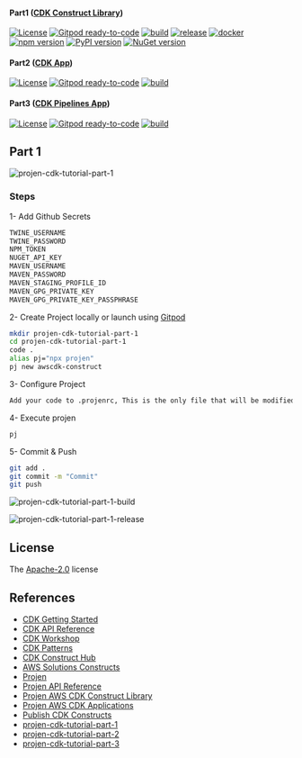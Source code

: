 #### Part1 ([CDK Construct Library](https://github.com/AymanZahran/projen-cdk-tutorial-part-1))

[![License](https://img.shields.io/badge/License-Apache%202.0-yellowgreen.svg)](https://opensource.org/licenses/Apache-2.0)
[![Gitpod ready-to-code](https://img.shields.io/badge/Gitpod-ready--to--code-blue?logo=gitpod)](https://gitpod.io/#https://github.com/AymanZahran/projen-cdk-tutorial-part-1)
[![build](https://github.com/AymanZahran/projen-cdk-tutorial-part-1/actions/workflows/build.yml/badge.svg)](https://github.com/AymanZahran/projen-cdk-tutorial-part-1/actions/workflows/build.yml)
[![release](https://github.com/AymanZahran/projen-cdk-tutorial-part-1/actions/workflows/release.yml/badge.svg)](https://github.com/AymanZahran/projen-cdk-tutorial-part-1/actions/workflows/release.yml)
[![docker](https://img.shields.io/badge/docker-jsii%2Fsuperchain-brightgreen?logo=docker)](https://hub.docker.com/r/jsii/superchain)
[![npm version](https://badge.fury.io/js/fastfargate.svg)](https://badge.fury.io/js/fastfargate)
[![PyPI version](https://badge.fury.io/py/fastfargate.svg)](https://badge.fury.io/py/fastfargate)
[![NuGet version](https://badge.fury.io/nu/fastfargate.svg)](https://badge.fury.io/nu/fastfargate)

#### Part2 ([CDK App](https://github.com/AymanZahran/projen-cdk-tutorial-part-2))

[![License](https://img.shields.io/badge/License-Apache%202.0-yellowgreen.svg)](https://opensource.org/licenses/Apache-2.0)
[![Gitpod ready-to-code](https://img.shields.io/badge/Gitpod-ready--to--code-blue?logo=gitpod)](https://gitpod.io/#https://github.com/AymanZahran/projen-cdk-tutorial-part-2)
[![build](https://github.com/AymanZahran/projen-cdk-tutorial-part-2/actions/workflows/build.yml/badge.svg)](https://github.com/AymanZahran/projen-cdk-tutorial-part-2/actions/workflows/build.yml)

#### Part3 ([CDK Pipelines App](https://github.com/AymanZahran/projen-cdk-tutorial-part-3))

[![License](https://img.shields.io/badge/License-Apache%202.0-yellowgreen.svg)](https://opensource.org/licenses/Apache-2.0)
[![Gitpod ready-to-code](https://img.shields.io/badge/Gitpod-ready--to--code-blue?logo=gitpod)](https://gitpod.io/#https://github.com/AymanZahran/projen-cdk-tutorial-part-3)
[![build](https://github.com/AymanZahran/projen-cdk-tutorial-part-3/actions/workflows/build.yml/badge.svg)](https://github.com/AymanZahran/projen-cdk-tutorial-part-3/actions/workflows/build.yml)

## Part 1

![projen-cdk-tutorial-part-1](https://projen-cdk-tutorial.s3.amazonaws.com/projen-cdk-tutorial-part-1.png)

### Steps

1- Add Github Secrets

```sh
TWINE_USERNAME
TWINE_PASSWORD
NPM_TOKEN
NUGET_API_KEY
MAVEN_USERNAME
MAVEN_PASSWORD
MAVEN_STAGING_PROFILE_ID
MAVEN_GPG_PRIVATE_KEY
MAVEN_GPG_PRIVATE_KEY_PASSPHRASE
```

2- Create Project locally or launch using [Gitpod](https://gitpod.io/#https://github.com/AymanZahran/projen-cdk-tutorial-part-1)

```sh
mkdir projen-cdk-tutorial-part-1
cd projen-cdk-tutorial-part-1
code .
alias pj="npx projen"
pj new awscdk-construct
```

3- Configure Project

```sh
Add your code to .projenrc, This is the only file that will be modified. During projen it will scaffold your whole project including what you are reading right now ! :)
```

4- Execute projen

```sh
pj
```

5- Commit & Push

```sh
git add .
git commit -m "Commit"
git push
```

![projen-cdk-tutorial-part-1-build](https://projen-cdk-tutorial.s3.amazonaws.com/projen-cdk-tutorial-part-1-build.PNG)

![projen-cdk-tutorial-part-1-release](https://projen-cdk-tutorial.s3.amazonaws.com/projen-cdk-tutorial-part-1-release.PNG)

## License

The [Apache-2.0](https://github.com/AymanZahran/projen-cdk-tutorial-part-1/blob/master/LICENSE) license

## References

* [CDK Getting Started](https://docs.aws.amazon.com/cdk/v2/guide/getting_started.html)
* [CDK API Reference](https://docs.aws.amazon.com/cdk/api/v2/)
* [CDK Workshop](https://cdkworkshop.com/)
* [CDK Patterns](https://cdkpatterns.com/)
* [CDK Construct Hub](https://constructs.dev/)
* [AWS Solutions Constructs](https://docs.aws.amazon.com/solutions/latest/constructs/welcome.html)
* [Projen](https://github.com/projen/projen)
* [Projen API Reference](https://projen.io/api/API.html)
* [Projen AWS CDK Construct Library](https://projen.io/awscdk-construct.html)
* [Projen AWS CDK Applications](https://projen.io/awscdk-apps.html)
* [Publish CDK Constructs](https://github.com/seeebiii/projen-test)
* [projen-cdk-tutorial-part-1](https://github.com/AymanZahran/projen-cdk-tutorial-part-1)
* [projen-cdk-tutorial-part-2](https://github.com/AymanZahran/projen-cdk-tutorial-part-2)
* [projen-cdk-tutorial-part-3](https://github.com/AymanZahran/projen-cdk-tutorial-part-3)
